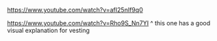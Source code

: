 https://www.youtube.com/watch?v=afI25nIf9q0

https://www.youtube.com/watch?v=Rho9S_Nn7YI
^ this one has a good visual explanation for vesting